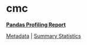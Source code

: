 # cmc

[**Pandas Profiling Report**](https://epistasislab.github.io/penn-ml-benchmarks/profile/cmc.html)

[Metadata](metadata.yaml) | [Summary Statistics](summary_stats.csv)

